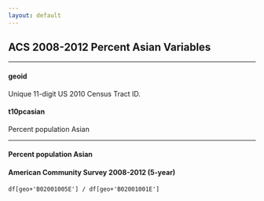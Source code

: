 ```yaml
---
layout: default
---
```


## ACS 2008-2012 Percent Asian Variables

---

#### **geoid**
Unique 11-digit US 2010 Census Tract ID.


#### **t10pcasian**
Percent population Asian

---

#### Percent population Asian #### American Community Survey 2008-2012 (5-year)	df[geo+'B02001005E'] / df[geo+'B02001001E']